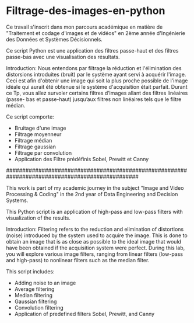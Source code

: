 # Filtrage-des-images-en-python
Ce travail s'inscrit dans mon parcours académique en matière de "Traitement et codage d'images et de vidéos" en 2ème année d'Ingénierie des Données et Systèmes Décisionnels.

Ce script Python est une application des filtres passe-haut et des filtres passe-bas avec une visualisation des résultats.

Introduction:
Nous entendons par filtrage la réduction et l'élimination des distorsions introduites (bruit)
par le système ayant servi à acquérir l'image. Ceci est afin d'obtenir une image qui soit la plus
proche possible de l'image idéale qui aurait été obtenue si le système d'acquisition était parfait.
Durant ce Tp, vous allez survoler certains filtres d’images allant des filtres linéaires (passe-
bas et passe-haut) jusqu’aux filtres non linéaires tels que le filtre médian.

Ce script comporte:
- Bruitage d'une image
- Filtrage moyenneur
- Filtrage médian
- Filtrage gaussian
- Filtrage par convolution
- Application des Filtre prédéfinis Sobel, Prewitt et Canny

#################################################################################################

This work is part of my academic journey in the subject "Image and Video Processing & Coding" in the 2nd year of Data Engineering and Decision Systems.

This Python script is an application of high-pass and low-pass filters with visualization of the results.

Introduction:
Filtering refers to the reduction and elimination of distortions (noise) introduced by the system used to acquire the image. This is done to obtain an image that is as close as possible to the ideal image that would have been obtained if the acquisition system were perfect. During this lab, you will explore various image filters, ranging from linear filters (low-pass and high-pass) to nonlinear filters such as the median filter.

This script includes:
- Adding noise to an image
- Average filtering
- Median filtering
- Gaussian filtering
- Convolution filtering
- Application of predefined filters Sobel, Prewitt, and Canny
